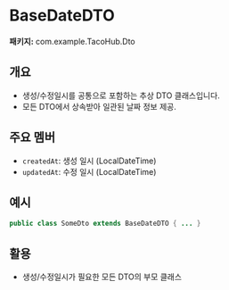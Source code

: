 # BaseDateDTO

**패키지:** com.example.TacoHub.Dto

## 개요
- 생성/수정일시를 공통으로 포함하는 추상 DTO 클래스입니다.
- 모든 DTO에서 상속받아 일관된 날짜 정보 제공.

## 주요 멤버
- `createdAt`: 생성 일시 (LocalDateTime)
- `updatedAt`: 수정 일시 (LocalDateTime)

## 예시
```java
public class SomeDto extends BaseDateDTO { ... }
```

## 활용
- 생성/수정일시가 필요한 모든 DTO의 부모 클래스
